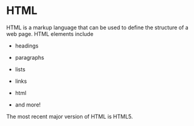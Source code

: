 # HTML

HTML is a markup language that can be used to define the structure of a web page. HTML elements include

* headings
* paragraphs
* lists
* links
* html
* and more!

The most recent major version of HTML is HTML5.